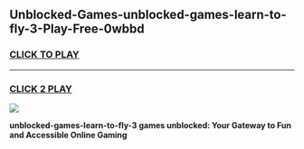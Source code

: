 
## Unblocked-Games-unblocked-games-learn-to-fly-3-Play-Free-0wbbd
<h3>
<a href="https://premium76.site?title=unblocked-games-learn-to-fly-3&ref=17A">CLICK TO PLAY</a></h3>
<hr>

<h3>
<a href="https://premium76.site?title=unblocked-games-learn-to-fly-3&ref=17A">CLICK 2 PLAY</a>
  
</h3>

<a href="https://premium76.site?title=unblocked-games-learn-to-fly-3&ref=17A"><img src="https://clearcache.store/games.png"></a>


**unblocked-games-learn-to-fly-3 games unblocked: Your Gateway to Fun and Accessible Online Gaming**
